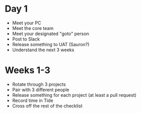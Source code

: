 # Day 1

* Meet your PC
* Meet the core team
* Meet your designated "goto" person
* Post to Slack
* Release something to UAT (Sauron?)
* Understand the next 3 weeks

# Weeks 1-3

* Rotate through 3 projects
* Pair with 3 different people
* Release something for each project (at least a pull request)
* Record time in Tide
* Cross off the rest of the checklist
